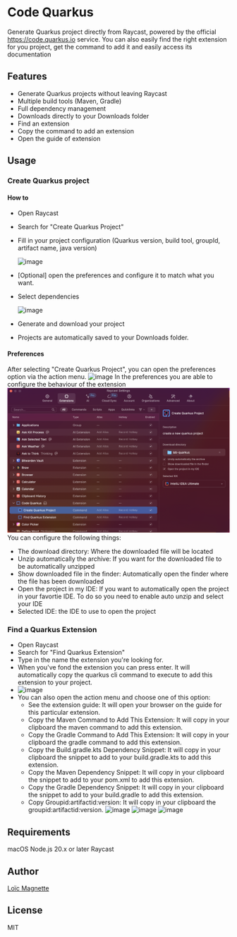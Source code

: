 # Code Quarkus

Generate Quarkus project directly from Raycast, powered by the official https://code.quarkus.io service. 
You can also easily find the right extension for you project, get the command to add it and easily access its documentation

## Features
- Generate Quarkus projects without leaving Raycast
- Multiple build tools (Maven, Gradle)
- Full dependency management
- Downloads directly to your Downloads folder
- Find an extension
- Copy the command to add an extension
- Open the guide of extension

## Usage

### Create Quarkus project

#### How to

- Open Raycast
- Search for "Create Quarkus Project"
- Fill in your project configuration (Quarkus version, build tool, groupId, artifact name, java version)

  ![image](assets/config.png)
- [Optional] open the preferences and configure it to match what you want.
- Select dependencies

  ![image](assets/dependencies.png)
- Generate and download your project
- Projects are automatically saved to your Downloads folder.

#### Preferences

After selecting "Create Quarkus Project", you can open the preferences option via the action menu.
![image](assets/code-quarkus-preferences-action.png)
In the preferences you are able to configure the behaviour of the extension
![image](assets/code-quarkus-preferences-window.png)
You can configure the following things:
- The download directory: Where the downloaded file will be located
- Unzip automatically the archive: If you want for the downloaded file to be automatically unzipped
- Show downloaded file in the finder: Automatically open the finder where the file has been downloaded
- Open the project in my IDE: If you want to automatically open the project in your favortie IDE. To do so you need to enable auto unzip and select your IDE
- Selected IDE: the IDE to use to open the project

### Find a Quarkus Extension
- Open Raycast
- Search for "Find Quarkus Extension"
- Type in the name the extension you're looking for.
- When you've fond the extension you can press enter. It will automatically copy the quarkus cli command to execute to add this extension to your project.
- ![image](assets/find-extention.png)
- You can also open the action menu and choose one of this option:
  - See the extension guide: It will open your browser on the guide for this particular extension.
  - Copy the Maven Command to Add This Extension: It will copy in your clipboard the maven command to add this extension.
  - Copy the Gradle Command to Add This Extension: It will copy in your clipboard the gradle command to add this extension.
  - Copy the Build.gradle.kts Dependency Snippet: It will copy in your clipboard the snippet to add to your build.gradle.kts to add this extension.
  - Copy the Maven Dependency Snippet: It will copy in your clipboard the snippet to add to your pom.xml to add this extension.
  - Copy the Gradle Dependency Snippet: It will copy in your clipboard the snippet to add to your build.gradle to add this extension.
  - Copy Groupid:artifactid:version: It will copy in your clipboard the groupid:artifactid:version.
![image](assets/find-extention-actions-1.png)
![image](assets/find-extention-actions-2.png)
![image](assets/find-extention-actions-3.png)

## Requirements
macOS
Node.js 20.x or later
Raycast

## Author
[Loïc Magnette](https://bsky.app/profile/lomagnette.bsky.social) 

## License
MIT